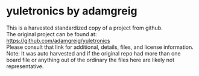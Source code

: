 
# yuletronics by adamgreig  
This is a harvested standardized copy of a project from github.  
The original project can be found at:  
https://github.com/adamgreig/yuletronics  
Please consult that link for additional, details, files, and license information.  
Note: It was auto harvested and if the original repo had more than one board file or anything out of the ordinary the files here are likely not representative.  
    
